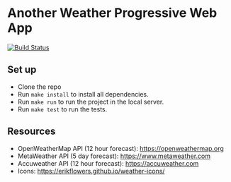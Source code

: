# Another Weather Progressive Web App

[![Build Status](https://travis-ci.org/jgasteiz/weather-pwa.svg?branch=master)](https://travis-ci.org/jgasteiz/weather-pwa)

## Set up

- Clone the repo
- Run `make install` to install all dependencies.
- Run `make run` to run the project in the local server.
- Run `make test` to run the tests.

## Resources

- OpenWeatherMap API (12 hour forecast): https://openweathermap.org
- MetaWeather API (5 day forecast): https://www.metaweather.com
- Accuweather API (12 hour forecast): https://accuweather.com
- Icons: https://erikflowers.github.io/weather-icons/

